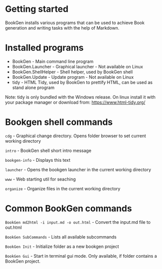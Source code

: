 # Getting started

BookGen installs various programs that can be used to achieve Book generation
and writing tasks with the help of Markdown.

# Installed programs

* BookGen - Main command line program
* BookGen.Launcher - Graphical launcher - Not available on Linux
* BookGen.ShellHelper - Shell helper, used by BookGen shell
* BookGen.Update - Update program - Not available on Linux
* tidy - HTML Tidy, used by BookGen to prettify HTML, can be used as stand alone program

Note: tidy is only bundled with the Windows release. On linux install it with your
package manager or download from: https://www.html-tidy.org/

# Bookgen shell commands

`cdg` - Graphical change directory. Opens folder browser to set current working directory

`intro` - BookGen shell short intro message

`bookgen-info` - Displays this text

`launcher` - Opens the bookgen launcher in the current working directory

`www` - Web starting util for seaching

`organize` - Organize files in the current working directory

# Common BookGen commands

`BookGen md2html -i input.md -o out.html` - Convert the input.md file to out.html

`BookGen SubCommands` - Lists all available subcommands

`BookGen Init` - Initialize folder as a new bookgen project

`BookGen Gui` - Start in terminal gui mode. Only available, if folder contains a BookGen project.

